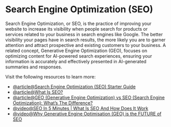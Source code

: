 # Search Engine Optimization (SEO)

Search Engine Optimization, or SEO, is the practice of improving your website to increase its visibility when people search for products or services related to your business in search engines like Google. The better visibility your pages have in search results, the more likely you are to garner attention and attract prospective and existing customers to your business. A related concept, Generative Engine Optimization (GEO), focuses on optimizing content for AI-powered search experiences, ensuring your information is accurately and effectively presented in AI-generated summaries and responses.

Visit the following resources to learn more:

- [@article@Search Engine Optimization (SEO) Starter Guide](https://developers.google.com/search/docs/fundamentals/seo-starter-guide)
- [@article@What Is SEO?](https://exposureninja.com/blog/what-is-seo/)
- [@article@GEO (Generative Engine Optimization) vs SEO (Search Engine Optimization): What’s The Difference?](https://writesonic.com/blog/geo-vs-seo)
- [@video@SEO In 5 Minutes | What Is SEO And How Does It Work](https://www.youtube.com/watch?v=MYE6T_gd7H0)
- [@video@Why Generative Engine Optimisation (GEO) is the FUTURE of SEO](https://www.youtube.com/watch?v=FoIc8LkSETo)